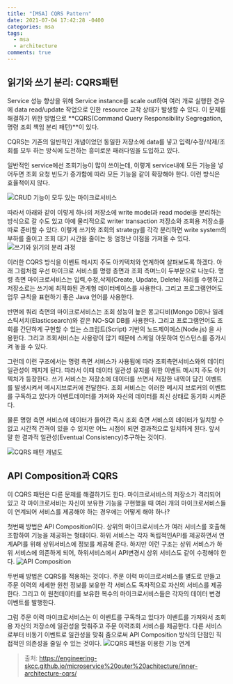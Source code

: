 ```yaml
---
title: "[MSA] CQRS Pattern"
date: 2021-07-04 17:42:28 -0400
categories: msa
tags:
  - msa
  - architecture
comments: true
---
```


## 읽기와 쓰기 분리: CQRS패턴
Service 성능 향상을 위해 Service instance를 scale out하여 여러 개로 실행한 경우에 data read/update 작업으로 인한 resource 교착 상태가 발생할 수 있다. 이 문제를 해결하기 위한 방법으로 **CQRS(Command Query Responsibility Segregation, 명령 조회 책임 분리 패턴)**이 있다.

CQRS는 기존의 일반적인 개념이었던 동일한 저장소에 data를 넣고 입력/수정/삭제/조회를 모두 하는 방식에 도전하는 흥미로운 패러다임을 도입하고 있다.

 일반적인 service에선 조회기능이 많이 쓰이는데, 이렇게 service내에 모든 기능을 넣어두면 조회 요청 빈도가 증가함에 따라 모든 기능을 같이 확장해야 한다. 이런 방식은 효율적이지 않다.

![CRUD 기능이 모두 있는 마이크로서비스](https://engineering-skcc.github.io/assets/images/msa/MSA3.13.png)

따라서 아래와 같이 이렇게 하나의 저장소에 write model과 read model을 분리하는 방식으로 갈 수도 있고 아예 물리적으로 writer transaction 저장소와 조회용 저장소를 따로 준비할 수 있다. 이렇게 쓰기와 조회의 strategy를 각각 분리하면 write system의 부하를 줄이고 조회 대기 시간을 줄이는 등 엄청난 이점을 가져올 수 있다.
![쓰기와 읽기의 분리 과정](https://engineering-skcc.github.io/assets/images/msa/MSA3.14.png)

이러한 CQRS 방식을 이벤트 메시지 주도 아키텍처와 연계하여 살펴보도록 하겠다. 아래 그림처럼 우선 마이크로 서비스를 명령 층면과 조회 측며느이 두부분으로 나눈다. 명령 측면 마이크로서비스는 입력,수정,삭제(Create, Update, Delete) 처리를 수행하고 저장소로는 쓰기에 최적화된 관계형 데이터베이스를 사용한다. 그리고 프로그램언어도 업무 규칙을 표현하기 좋은 Java 언어를 사용한다.

반면에 쿼리 측면의 마이크로서비스는 조회 성능이 높은 몽고디비(Mongo DB)나 일레스틱서치(Elasticsearch)와 같은 NO-SQl DB를 사용한다. 그리고 프로그램언어도 조회를 간단하게 구현할 수 있는 스크립트(Script) 기반의 노드제이에스(Node.js) 을 사용한다. 그리고 조회서비스는 사용량이 많기 때문에 스케일 아웃하여 인스턴스를 증가시켜 놓을 수 있다.

그런데 이런 구조에서는 명령 측면 서비스가 사용됨에 따라 조회측면서비스와의 데이터 일관성이 깨지게 된다. 따라서 이때 데이터 일관성 유지를 위한 이벤트 메시지 주도 아키텍처가 등장한다. 쓰기 서비스는 저장소에 데이터를 쓰면서 저장한 내역이 담긴 이벤트를 발생시켜서 메시지브로커에 전달한다. 조회 서비스는 이러한 메시지 브로커의 이벤트를 구독하고 있다가 이벤트데이터를 가져와 자신의 데이터를 최신 상태로 동기화 시켜준다.

물론 명령 측면 서비스에 데이터가 들어간 즉시 조회 측면 서비스의 데이터가 일치할 수 없고 시간적 간격이 있을 수 있지만 어느 시점이 되면 결과적으로 일치하게 된다. 앞서 말 한 결과적 일관성(Eventual Consistency)추구하는 것이다.

![CQRS 패턴 개념도](https://engineering-skcc.github.io/assets/images/msa/MSA3.15.png)

## API Composition과 CQRS
이 CQRS 패턴은 다른 문제를 해결하기도 한다. 마이크로서비스의 저장소가 격리되어 있고 각 마이크로서비는 자신이 보유한 기능을 구현했을 때 여러 개의 마이크로서비스들이 연계되어 서비스를 제공해야 하는 경우에는 어떻게 해야 하나?

첫번째 방법은 API Composition이다. 상위의 마이크로서비스가 여러 서비스를 호출해 조합하여 기능을 제공하는 형태이다. 하위 서비스는 각자 독립적인API를 제공하면서 연계API를 위해 상위서비스에 정보를 제공해 준다. 하지만 이런 구조는 상위 서비스가 하위 서비스에 의존하게 되어, 하위서비스에서 API변경시 상위 서비스도 같이 수정해야 한다.
![API Composition](https://engineering-skcc.github.io/assets/images/msa/MSA3.16.png)

두번째 방법은 CQRS를 적용하는 것이다. 주문 이력 마이크로서비스를 별도로 만들고 주문 이력의 세세한 원천 정보를 보유한 각 서비스도 독자적으로 자신의 서비스를 제공한다. 그리고 이 원천데이터를 보유한 복수의 마이크로서비스들은 각자의 데이터 변경 이벤트를 발행한다.

그럼 주문 이력 마이크로서비스는 이 이벤트를 구독하고 있다가 이벤트를 가져와서 조회 용 자신의 저장소에 일관성을 맞춰주고 주문 이력조회 서비스를 제공한다. 다른 서비스로부터 비동기 이벤트로 일관성을 맞춰 줌으로써 API Composition 방식의 단점인 직접적인 의존성을 줄일 수 있는 것이다.
![CQRS 패턴을 이용한 기능 연계](https://engineering-skcc.github.io/assets/images/msa/MSA3.17.png)

> 출처: https://engineering-skcc.github.io/microservice%20outer%20achitecture/inner-architecture-cqrs/
